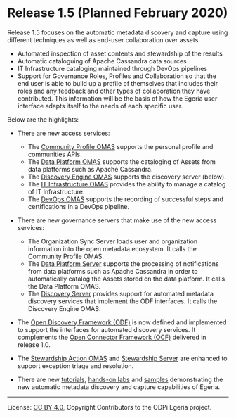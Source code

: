 <!-- SPDX-License-Identifier: CC-BY-4.0 -->
<!-- Copyright Contributors to the ODPi Egeria project. -->

# Release 1.5 (Planned February 2020)


Release 1.5 focuses on the automatic metadata discovery and capture
using different techniques as well as end-user collaboration over assets.
  * Automated inspection of asset contents and stewardship of the results
  * Automatic cataloguing of Apache Cassandra data sources
  * IT Infrastructure cataloging maintained through DevOps pipelines
  * Support for Governance Roles, Profiles and Collaboration so that the end user is able to build up a
    profile of themselves that includes their roles and any feedback and other types of collaboration they have contributed.
    This information will be the basis of how the Egeria user interface adapts itself to the needs of each specific user.

Below are the highlights:

* There are new access services:
   * The [Community Profile OMAS](../open-metadata-implementation/access-services/community-profile) supports the personal profile and communities APIs.
   * The [Data Platform OMAS](../open-metadata-implementation/access-services/data-platform) supports the cataloging of Assets from data platforms such as Apache Cassandra.
   * The [Discovery Engine OMAS](../open-metadata-implementation/access-services/discovery-engine) supports the discovery server (below).
   * The [IT Infrastructure OMAS](../open-metadata-implementation/access-services/it-infrastructure) provides the ability to manage a catalog of IT Infrastructure.
   * The [DevOps OMAS](../open-metadata-implementation/access-services/dev-ops) supports the recording of successful steps and certifications in a DevOps pipeline.

* There are new governance servers that make use of the new access services:
   * The Organization Sync Server loads user and organization information into the open metadata ecosystem.
     It calls the Community Profile OMAS.
   * The [Data Platform Server](../open-metadata-implementation/governance-servers/data-platform-services) supports the processing of notifications from data platforms such as Apache Cassandra in order
     to automatically catalog the Assets stored on the data platform.  It calls the Data Platform OMAS.
   * The [Discovery Server](../open-metadata-implementation/governance-servers/discovery-engine-services) provides support for automated metadata discovery services that implement the ODF interfaces.
     It calls the Discovery Engine OMAS.

* The [Open Discovery Framework (ODF)](../open-metadata-implementation/frameworks/open-discovery-framework) is now defined and
  implemented to support the interfaces for automated discovery services.
  It complements the [Open Connector Framework (OCF)](../open-metadata-implementation/frameworks/open-connector-framework) delivered in release 1.0.

* The [Stewardship Action OMAS](../open-metadata-implementation/access-services/stewardship-action) 
  and [Stewardship Server](../open-metadata-implementation/governance-servers/stewardship-services)
  are enhanced to support exception triage and resolution.  
     
* There are new [tutorials](../open-metadata-resources/open-metadata-tutorials),
  [hands-on labs](../open-metadata-resources/open-metadata-labs) and
  [samples](../open-metadata-resources/open-metadata-samples) demonstrating
  the new automatic metadata discovery and capture capabilities of Egeria. 
  
  
----
License: [CC BY 4.0](https://creativecommons.org/licenses/by/4.0/),
Copyright Contributors to the ODPi Egeria project.